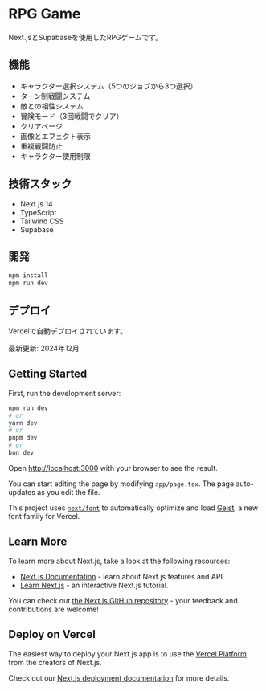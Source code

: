 # RPG Game

Next.jsとSupabaseを使用したRPGゲームです。

## 機能

- キャラクター選択システム（5つのジョブから3つ選択）
- ターン制戦闘システム
- 敵との相性システム
- 冒険モード（3回戦闘でクリア）
- クリアページ
- 画像とエフェクト表示
- 重複戦闘防止
- キャラクター使用制限

## 技術スタック

- Next.js 14
- TypeScript
- Tailwind CSS
- Supabase

## 開発

```bash
npm install
npm run dev
```

## デプロイ

Vercelで自動デプロイされています。

最新更新: 2024年12月

## Getting Started

First, run the development server:

```bash
npm run dev
# or
yarn dev
# or
pnpm dev
# or
bun dev
```

Open [http://localhost:3000](http://localhost:3000) with your browser to see the result.

You can start editing the page by modifying `app/page.tsx`. The page auto-updates as you edit the file.

This project uses [`next/font`](https://nextjs.org/docs/app/building-your-application/optimizing/fonts) to automatically optimize and load [Geist](https://vercel.com/font), a new font family for Vercel.

## Learn More

To learn more about Next.js, take a look at the following resources:

- [Next.js Documentation](https://nextjs.org/docs) - learn about Next.js features and API.
- [Learn Next.js](https://nextjs.org/learn) - an interactive Next.js tutorial.

You can check out [the Next.js GitHub repository](https://github.com/vercel/next.js) - your feedback and contributions are welcome!

## Deploy on Vercel

The easiest way to deploy your Next.js app is to use the [Vercel Platform](https://vercel.com/new?utm_medium=default-template&filter=next.js&utm_source=create-next-app&utm_campaign=create-next-app-readme) from the creators of Next.js.

Check out our [Next.js deployment documentation](https://nextjs.org/docs/app/building-your-application/deploying) for more details.
